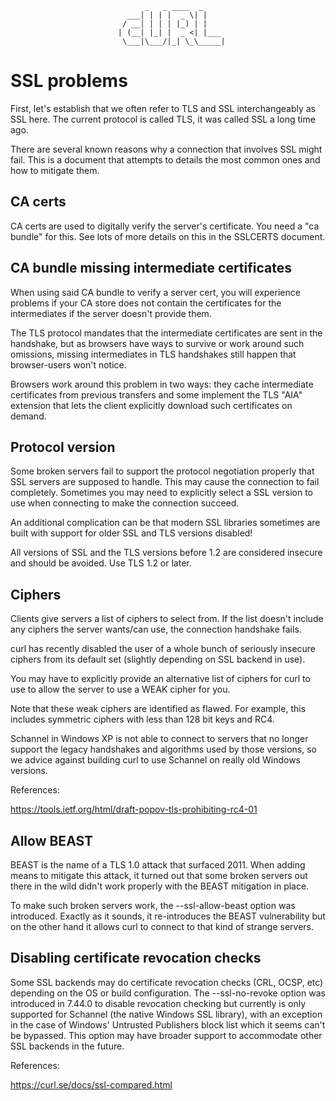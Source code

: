                                   _   _ ____  _
                              ___| | | |  _ \| |
                             / __| | | | |_) | |
                            | (__| |_| |  _ <| |___
                             \___|\___/|_| \_\_____|

# SSL problems

  First, let's establish that we often refer to TLS and SSL interchangeably as
  SSL here. The current protocol is called TLS, it was called SSL a long time
  ago.

  There are several known reasons why a connection that involves SSL might
  fail. This is a document that attempts to details the most common ones and
  how to mitigate them.

## CA certs

  CA certs are used to digitally verify the server's certificate. You need a
  "ca bundle" for this. See lots of more details on this in the SSLCERTS
  document.

## CA bundle missing intermediate certificates

  When using said CA bundle to verify a server cert, you will experience
  problems if your CA store does not contain the certificates for the
  intermediates if the server doesn't provide them.

  The TLS protocol mandates that the intermediate certificates are sent in the
  handshake, but as browsers have ways to survive or work around such
  omissions, missing intermediates in TLS handshakes still happen that
  browser-users won't notice.

  Browsers work around this problem in two ways: they cache intermediate
  certificates from previous transfers and some implement the TLS "AIA"
  extension that lets the client explicitly download such certificates on
  demand.

## Protocol version

  Some broken servers fail to support the protocol negotiation properly that
  SSL servers are supposed to handle. This may cause the connection to fail
  completely. Sometimes you may need to explicitly select a SSL version to use
  when connecting to make the connection succeed.

  An additional complication can be that modern SSL libraries sometimes are
  built with support for older SSL and TLS versions disabled!

  All versions of SSL and the TLS versions before 1.2 are considered insecure
  and should be avoided. Use TLS 1.2 or later.

## Ciphers

  Clients give servers a list of ciphers to select from. If the list doesn't
  include any ciphers the server wants/can use, the connection handshake
  fails.

  curl has recently disabled the user of a whole bunch of seriously insecure
  ciphers from its default set (slightly depending on SSL backend in use).

  You may have to explicitly provide an alternative list of ciphers for curl
  to use to allow the server to use a WEAK cipher for you.

  Note that these weak ciphers are identified as flawed. For example, this
  includes symmetric ciphers with less than 128 bit keys and RC4.

  Schannel in Windows XP is not able to connect to servers that no longer
  support the legacy handshakes and algorithms used by those versions, so we
  advice against building curl to use Schannel on really old Windows versions.

  References:

  https://tools.ietf.org/html/draft-popov-tls-prohibiting-rc4-01

## Allow BEAST

  BEAST is the name of a TLS 1.0 attack that surfaced 2011. When adding means
  to mitigate this attack, it turned out that some broken servers out there in
  the wild didn't work properly with the BEAST mitigation in place.

  To make such broken servers work, the --ssl-allow-beast option was
  introduced. Exactly as it sounds, it re-introduces the BEAST vulnerability
  but on the other hand it allows curl to connect to that kind of strange
  servers.

## Disabling certificate revocation checks

  Some SSL backends may do certificate revocation checks (CRL, OCSP, etc)
  depending on the OS or build configuration. The --ssl-no-revoke option was
  introduced in 7.44.0 to disable revocation checking but currently is only
  supported for Schannel (the native Windows SSL library), with an exception
  in the case of Windows' Untrusted Publishers block list which it seems can't
  be bypassed. This option may have broader support to accommodate other SSL
  backends in the future.

  References:

  https://curl.se/docs/ssl-compared.html
